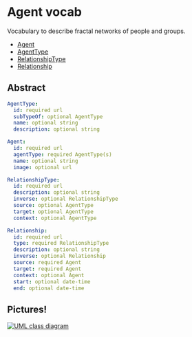 # Agent vocab

Vocabulary to describe fractal networks of people and groups.

- [Agent](./vocab/Agent.js)
- [AgentType](./vocab/AgentType.js)
- [RelationshipType](./vocab/RelationshipType.js)
- [Relationship](./vocab/Relationship.js)

## Abstract

```yml
AgentType:
  id: required url
  subTypeOf: optional AgentType
  name: optional string
  description: optional string

Agent:
  id: required url
  agentType: required AgentType(s)
  name: optional string
  image: optional url

RelationshipType:
  id: required url
  description: optional string
  inverse: optional RelationshipType
  source: optional AgentType
  target: optional AgentType
  context: optional AgentType

Relationship:
  id: required url
  type: required RelationshipType
  description: optional string
  inverse: optional Relationship
  source: required Agent
  target: required Agent
  context: optional Agent
  start: optional date-time
  end: optional date-time
```

## Pictures!

[![UML class diagram](https://rawgit.com/openvocab/agent/master/assets/uml.svg)](https://en.wikipedia.org/wiki/Class_diagram)

